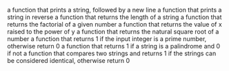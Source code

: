a function that prints a string, followed by a new line
a function that prints a string in reverse
a function that returns the length of a string
a function that returns the factorial of a given number
a function that returns the value of x raised to the power of y
a function that returns the natural square root of a number
a function that returns 1 if the input integer is a prime number, otherwise return 0
a function that returns 1 if a string is a palindrome and 0 if not
a function that compares two strings and returns 1 if the strings can be considered identical, otherwise return 0
